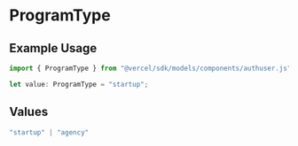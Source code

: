 # ProgramType

## Example Usage

```typescript
import { ProgramType } from "@vercel/sdk/models/components/authuser.js";

let value: ProgramType = "startup";
```

## Values

```typescript
"startup" | "agency"
```